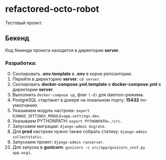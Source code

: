 # refactored-octo-robot

Тестовый проект.

## Бекенд

Код бекенда проекта находится в директории **server**.

### Разработка:
0. Скопировать **.env.template** в **.env** в корне репозитория.
0. Перейти в директорию **server**: `cd server`.
0. Скопировать **docker-compose.yml.template** в **docker-compose.yml** в директории **server**.
0. Выполнить `docker-compose up`, флаг `(-d)` для daemon-режима.
0. PostgreSQL стартанет в докере на локальном порту: **15432** по-умолчанию.
0. Указываем модуль настроек: `export DJANGO_SETTINGS_MODULE=app.settings.dev`.
0. Указываем PYTHONPATH: `export PYTHONPATH=./src`.
0. Запускаем миграции: `django-admin migrate`.
0. Для **prod** настроек нужно также собрать статику: `django-admin collectstatic`.
0. Запускаем проект: `django-admin runserver`.
0. Для запуска в **gunicorn**: `gunicorn -c src/app/gunicorn_conf.py app.wsgi`.
